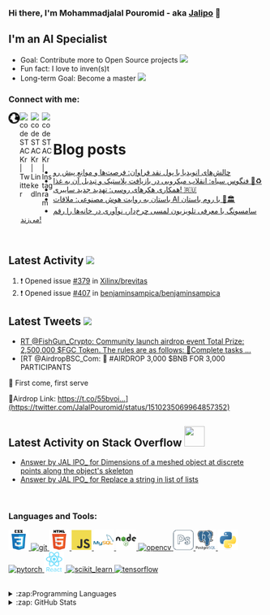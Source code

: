 ### Hi there, I'm Mohammadjalal Pouromid - aka [Jalipo][website] 👋
## I'm an AI Specialist

 
- Goal: Contribute more to Open Source projects <img src="https://media.giphy.com/media/WUlplcMpOCEmTGBtBW/giphy.gif" width="30">
- Fun fact: I love to inven(s)t
- Long-term Goal: Become a master <img src="https://media.giphy.com/media/BMyEGC1ZzwS6W2cc5n/giphy.gif"  width="30" >

### Connect with me:

[<img align="left" alt="codeSTACKr.com" width="22px" src="https://raw.githubusercontent.com/iconic/open-iconic/master/svg/globe.svg" />][website]
[<img align="left" alt="codeSTACKr | Twitter" width="22px" src="https://cdn.jsdelivr.net/npm/simple-icons@v3/icons/twitter.svg" />][twitter]
[<img align="left" alt="codeSTACKr | LinkedIn" width="22px" src="https://cdn.jsdelivr.net/npm/simple-icons@v3/icons/linkedin.svg" />][linkedin]
[<img align="left" alt="codeSTACKr | Instagram" width="22px" src="https://cdn.jsdelivr.net/npm/simple-icons@v3/icons/instagram.svg" />][instagram]

<br />

# Blog posts
<!-- BLOG-POST-LIST:START -->
- [چالش‌های انویدیا با پول نقد فراوان: فرصت‌ها و موانع پیش رو](https://cyberuni.ir/blog/%DA%86%D8%A7%D9%84%D8%B4%D9%87%D8%A7%DB%8C-%D8%A7%D9%86%D9%88%DB%8C%D8%AF%DB%8C%D8%A7-%D8%A8%D8%A7-%D9%BE%D9%88%D9%84-%D9%86%D9%82%D8%AF-%D9%81%D8%B1%D8%A7%D9%88%D8%A7%D9%86-%D9%81%D8%B1%D8%B5%D8%AA%D9%87%D8%A7-%D9%88-%D9%85%D9%88%D8%A7%D9%86%D8%B9-%D9%BE%DB%8C%D8%B4-%D8%B1%D9%88/)
- [فنگوس سیاه: انقلاب میکروبی در بازیافت پلاستیک و تبدیل آن به غذا 🍄♻️](https://cyberuni.ir/blog/%D9%81%D9%86%DA%AF%D9%88%D8%B3-%D8%B3%DB%8C%D8%A7%D9%87-%D8%A7%D9%86%D9%82%D9%84%D8%A7%D8%A8-%D9%85%DB%8C%DA%A9%D8%B1%D9%88%D8%A8%DB%8C-%D8%AF%D8%B1-%D8%A8%D8%A7%D8%B2%DB%8C%D8%A7%D9%81%D8%AA-%D9%BE%D9%84%D8%A7%D8%B3%D8%AA%DB%8C%DA%A9-%D9%88-%D8%AA%D8%A8%D8%AF%DB%8C%D9%84-%D8%A2%D9%86-%D8%A8%D9%87-%D8%BA%D8%B0%D8%A7/)
- [همکاری هکرهای روسی: تهدید جدید سایبری! 🇷🇺](https://cyberuni.ir/blog/%D9%87%D9%85%DA%A9%D8%A7%D8%B1%DB%8C-%D9%87%DA%A9%D8%B1%D9%87%D8%A7%DB%8C-%D8%B1%D9%88%D8%B3%DB%8C-%D8%AA%D9%87%D8%AF%DB%8C%D8%AF-%D8%AC%D8%AF%DB%8C%D8%AF-%D8%B3%D8%A7%DB%8C%D8%A8%D8%B1%DB%8C/)
- [باستان به روایت هوش مصنوعی: ملاقات AI با روم باستان 🤖🏛️](https://cyberuni.ir/blog/%D8%A8%D8%A7%D8%B3%D8%AA%D8%A7%D9%86-%D8%A8%D9%87-%D8%B1%D9%88%D8%A7%DB%8C%D8%AA-%D9%87%D9%88%D8%B4-%D9%85%D8%B5%D9%86%D9%88%D8%B9%DB%8C-%D9%85%D9%84%D8%A7%D9%82%D8%A7%D8%AA-ai-%D8%A8%D8%A7-%D8%B1%D9%88%D9%85-%D8%A8%D8%A7%D8%B3%D8%AA%D8%A7%D9%86/)
- [سامسونگ با معرفی تلویزیون لمسی چرخ‌دار، نوآوری در خانه‌ها را رقم می‌زند!](https://cyberuni.ir/blog/%D8%B3%D8%A7%D9%85%D8%B3%D9%88%D9%86%DA%AF-%D8%A8%D8%A7-%D9%85%D8%B9%D8%B1%D9%81%DB%8C-%D8%AA%D9%84%D9%88%DB%8C%D8%B2%DB%8C%D9%88%D9%86-%D9%84%D9%85%D8%B3%DB%8C-%DA%86%D8%B1%D8%AE%D8%AF%D8%A7%D8%B1-%D9%86%D9%88%D8%A2%D9%88%D8%B1%DB%8C-%D8%AF%D8%B1-%D8%AE%D8%A7%D9%86%D9%87%D9%87%D8%A7-%D8%B1%D8%A7-%D8%B1%D9%82%D9%85-%D9%85%DB%8C%D8%B2%D9%86%D8%AF/)
<!-- BLOG-POST-LIST:END -->


<br/>

## Latest Activity <img src="https://raw.githubusercontent.com/innng/innng/master/assets/kyubey.gif" width="80"> 
<!--START_SECTION:activity-->
1. ❗️ Opened issue [#379](https://github.com/Xilinx/brevitas/issues/379) in [Xilinx/brevitas](https://github.com/Xilinx/brevitas)
2. ❗️ Opened issue [#407](https://github.com/benjaminsampica/benjaminsampica/issues/407) in [benjaminsampica/benjaminsampica](https://github.com/benjaminsampica/benjaminsampica)
<!--END_SECTION:activity-->


## Latest Tweets <img src="https://media.giphy.com/media/26BRxIdjE82KNmVJm/giphy.gif" width="30"> 

<!-- TWITTER:START -->
- [RT @FishGun_Crypto: Community launch airdrop event
Total Prize: 2,500,000 $FGC Token. The rules are as follows:
🐡Complete tasks ...](https://twitter.com/JalalPouromid/status/1510434904487743493)
- [RT @AirdropBSC_Com: 🎁 #AIRDROP 3,000 $BNB FOR 3,000 PARTICIPANTS 

🎁 First come, first serve

🔗Airdrop Link: https://t.co/55bvoi...](https://twitter.com/JalalPouromid/status/1510235069964857352)
<!-- TWITTER:END -->

## Latest Activity on Stack Overflow  <img src="https://media.giphy.com/media/ule4vhcY1xEKQ/giphy.gif" height="40" width = '40'> 

<!-- STACKOVERFLOW:START -->
- [Answer by JAL IPO_ for Dimensions of a meshed object at discrete points along the object&#39;s skeleton](https://stackoverflow.com/questions/79000040/dimensions-of-a-meshed-object-at-discrete-points-along-the-objects-skeleton/79051975#79051975)
- [Answer by JAL IPO_ for Replace a string in list of lists](https://stackoverflow.com/questions/13781828/replace-a-string-in-list-of-lists/75055822#75055822)
<!-- STACKOVERFLOW:END -->

<br/>

  <h3 align="left">Languages and Tools:</h3>
<p align="left"> <a href="https://www.w3schools.com/css/" target="_blank"> <img src="https://raw.githubusercontent.com/devicons/devicon/master/icons/css3/css3-original-wordmark.svg" alt="css3" width="40" height="40"/> </a> <a href="https://git-scm.com/" target="_blank"> <img src="https://www.vectorlogo.zone/logos/git-scm/git-scm-icon.svg" alt="git" width="40" height="40"/> </a> <a href="https://www.w3.org/html/" target="_blank"> <img src="https://raw.githubusercontent.com/devicons/devicon/master/icons/html5/html5-original-wordmark.svg" alt="html5" width="40" height="40"/> </a> <a href="https://developer.mozilla.org/en-US/docs/Web/JavaScript" target="_blank"> <img src="https://raw.githubusercontent.com/devicons/devicon/master/icons/javascript/javascript-original.svg" alt="javascript" width="40" height="40"/> </a> <a href="https://www.mysql.com/" target="_blank"> <img src="https://raw.githubusercontent.com/devicons/devicon/master/icons/mysql/mysql-original-wordmark.svg" alt="mysql" width="40" height="40"/> </a> <a href="https://nodejs.org" target="_blank"> <img src="https://raw.githubusercontent.com/devicons/devicon/master/icons/nodejs/nodejs-original-wordmark.svg" alt="nodejs" width="40" height="40"/> </a> <a href="https://opencv.org/" target="_blank"> <img src="https://www.vectorlogo.zone/logos/opencv/opencv-icon.svg" alt="opencv" width="40" height="40"/> </a> <a href="https://www.photoshop.com/en" target="_blank"> <img src="https://raw.githubusercontent.com/devicons/devicon/master/icons/photoshop/photoshop-line.svg" alt="photoshop" width="40" height="40"/> </a> <a href="https://www.postgresql.org" target="_blank"> <img src="https://raw.githubusercontent.com/devicons/devicon/master/icons/postgresql/postgresql-original-wordmark.svg" alt="postgresql" width="40" height="40"/> </a> <a href="https://www.python.org" target="_blank"> <img src="https://raw.githubusercontent.com/devicons/devicon/master/icons/python/python-original.svg" alt="python" width="40" height="40"/> </a> <a href="https://pytorch.org/" target="_blank"> <img src="https://www.vectorlogo.zone/logos/pytorch/pytorch-icon.svg" alt="pytorch" width="40" height="40"/> </a> <a href="https://reactjs.org/" target="_blank"> <img src="https://raw.githubusercontent.com/devicons/devicon/master/icons/react/react-original-wordmark.svg" alt="react" width="40" height="40"/> </a> <a href="https://scikit-learn.org/" target="_blank"> <img src="https://upload.wikimedia.org/wikipedia/commons/0/05/Scikit_learn_logo_small.svg" alt="scikit_learn" width="40" height="40"/> </a> <a href="https://www.tensorflow.org" target="_blank"> <img src="https://www.vectorlogo.zone/logos/tensorflow/tensorflow-icon.svg" alt="tensorflow" width="40" height="40"/> </a> </p>

<br/>



<details>
  <summary>:zap:Programming Languages</summary>

  [![Top Langs](https://github-readme-stats.vercel.app/api/top-langs/?username=iamjalipo)](https://github.com/anuraghazra/github-readme-stats)

</details>

<details>
  <summary>:zap: GitHub Stats</summary>

  <img align="left" alt="jalipo" src="https://github-readme-stats.codestackr.vercel.app/api?username=iamjalipo&theme=vue&show_icons=true&hide_border=true" />

</details>




[website]: https://iamjalipo.github.io/
[twitter]: https://twitter.com/JalalPouromid
[instagram]: https://www.instagram.com/jalipo_/
[linkedin]: https://www.linkedin.com/in/mohammadjalal-pouromid-9568901b0

